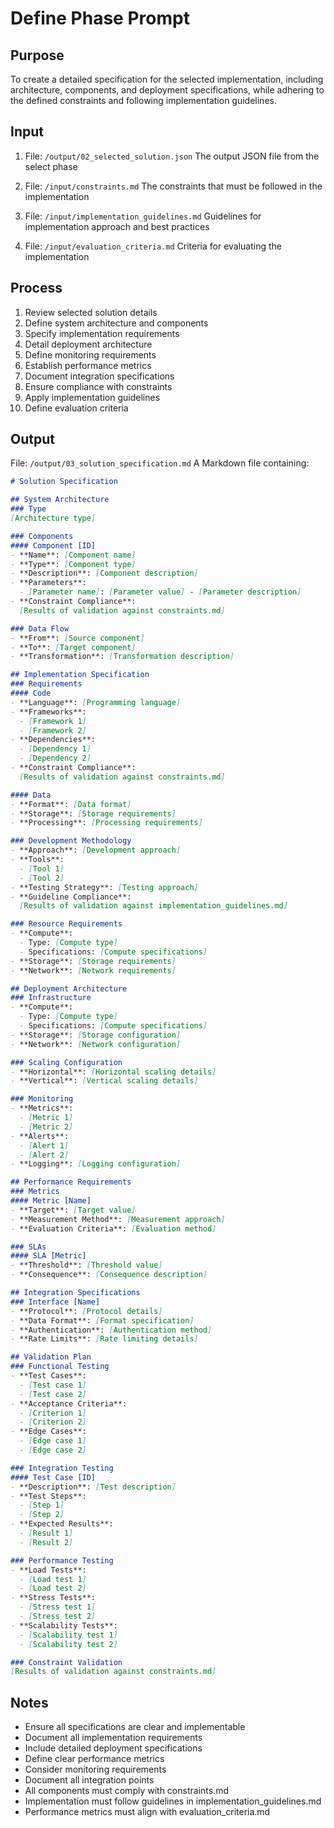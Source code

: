 # Define Phase Prompt

## Purpose
To create a detailed specification for the selected implementation, including architecture, components, and deployment specifications, while adhering to the defined constraints and following implementation guidelines.

## Input
1. File: `/output/02_selected_solution.json`
   The output JSON file from the select phase

2. File: `/input/constraints.md`
   The constraints that must be followed in the implementation

3. File: `/input/implementation_guidelines.md`
   Guidelines for implementation approach and best practices

4. File: `/input/evaluation_criteria.md`
   Criteria for evaluating the implementation

## Process
1. Review selected solution details
2. Define system architecture and components
3. Specify implementation requirements
4. Detail deployment architecture
5. Define monitoring requirements
6. Establish performance metrics
7. Document integration specifications
8. Ensure compliance with constraints
9. Apply implementation guidelines
10. Define evaluation criteria

## Output
File: `/output/03_solution_specification.md`
A Markdown file containing:
```markdown
# Solution Specification

## System Architecture
### Type
[Architecture type]

### Components
#### Component [ID]
- **Name**: [Component name]
- **Type**: [Component type]
- **Description**: [Component description]
- **Parameters**:
  - [Parameter name]: [Parameter value] - [Parameter description]
- **Constraint Compliance**:
  [Results of validation against constraints.md]

### Data Flow
- **From**: [Source component]
- **To**: [Target component]
- **Transformation**: [Transformation description]

## Implementation Specification
### Requirements
#### Code
- **Language**: [Programming language]
- **Frameworks**:
  - [Framework 1]
  - [Framework 2]
- **Dependencies**:
  - [Dependency 1]
  - [Dependency 2]
- **Constraint Compliance**:
  [Results of validation against constraints.md]

#### Data
- **Format**: [Data format]
- **Storage**: [Storage requirements]
- **Processing**: [Processing requirements]

### Development Methodology
- **Approach**: [Development approach]
- **Tools**:
  - [Tool 1]
  - [Tool 2]
- **Testing Strategy**: [Testing approach]
- **Guideline Compliance**:
  [Results of validation against implementation_guidelines.md]

### Resource Requirements
- **Compute**:
  - Type: [Compute type]
  - Specifications: [Compute specifications]
- **Storage**: [Storage requirements]
- **Network**: [Network requirements]

## Deployment Architecture
### Infrastructure
- **Compute**:
  - Type: [Compute type]
  - Specifications: [Compute specifications]
- **Storage**: [Storage configuration]
- **Network**: [Network configuration]

### Scaling Configuration
- **Horizontal**: [Horizontal scaling details]
- **Vertical**: [Vertical scaling details]

### Monitoring
- **Metrics**:
  - [Metric 1]
  - [Metric 2]
- **Alerts**:
  - [Alert 1]
  - [Alert 2]
- **Logging**: [Logging configuration]

## Performance Requirements
### Metrics
#### Metric [Name]
- **Target**: [Target value]
- **Measurement Method**: [Measurement approach]
- **Evaluation Criteria**: [Evaluation method]

### SLAs
#### SLA [Metric]
- **Threshold**: [Threshold value]
- **Consequence**: [Consequence description]

## Integration Specifications
### Interface [Name]
- **Protocol**: [Protocol details]
- **Data Format**: [Format specification]
- **Authentication**: [Authentication method]
- **Rate Limits**: [Rate limiting details]

## Validation Plan
### Functional Testing
- **Test Cases**:
  - [Test case 1]
  - [Test case 2]
- **Acceptance Criteria**:
  - [Criterion 1]
  - [Criterion 2]
- **Edge Cases**:
  - [Edge case 1]
  - [Edge case 2]

### Integration Testing
#### Test Case [ID]
- **Description**: [Test description]
- **Test Steps**:
  - [Step 1]
  - [Step 2]
- **Expected Results**:
  - [Result 1]
  - [Result 2]

### Performance Testing
- **Load Tests**:
  - [Load test 1]
  - [Load test 2]
- **Stress Tests**:
  - [Stress test 1]
  - [Stress test 2]
- **Scalability Tests**:
  - [Scalability test 1]
  - [Scalability test 2]

### Constraint Validation
[Results of validation against constraints.md]
```

## Notes
- Ensure all specifications are clear and implementable
- Document all implementation requirements
- Include detailed deployment specifications
- Define clear performance metrics
- Consider monitoring requirements
- Document all integration points
- All components must comply with constraints.md
- Implementation must follow guidelines in implementation_guidelines.md
- Performance metrics must align with evaluation_criteria.md 